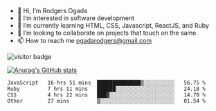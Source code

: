 - 👋 Hi, I’m Rodgers Ogada
- 👀 I’m interested in software development
- 🌱 I’m currently learning HTML, CSS, Javascript, ReactJS, and Ruby
- 💞️ I’m looking to collaborate on projects that touch on the same.
- 📫 How to reach me ogadarodgers@gmail.com

![visitor badge](https://visitor-badge.glitch.me/badge?page_id=ogada-otieno.visitor-badge)

[![Anurag's GitHub stats](https://github-readme-stats.vercel.app/api?username=ogada-otieno)](https://github.com/anuraghazra/github-readme-stats) 
<!--START_SECTION:waka-->

```text
JavaScript   16 hrs 51 mins  ██████████████▒░░░░░░░░░░   56.75 %
Ruby         7 hrs 11 mins   ██████░░░░░░░░░░░░░░░░░░░   24.18 %
CSS          4 hrs 22 mins   ███▓░░░░░░░░░░░░░░░░░░░░░   14.70 %
Other        27 mins         ▒░░░░░░░░░░░░░░░░░░░░░░░░   01.54 %
```

<!--END_SECTION:waka-->

<!---
ogada-otieno/ogada-otieno is a ✨ special ✨ repository because its `README.md` (this file) appears on your GitHub profile.
You can click the Preview link to take a look at your changes.
--->
